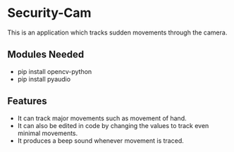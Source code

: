 # Security-Cam
This is an application which tracks sudden movements through the camera.

## Modules Needed
- pip install opencv-python
- pip install pyaudio

## Features
- It can track major movements such as movement of hand.
- It can also be edited in code by changing the values to track even minimal movements.
- It produces a beep sound whenever movement is traced. 
